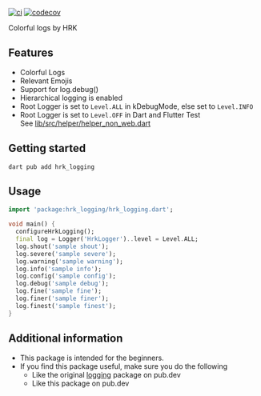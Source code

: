 <!-- 
This README describes the package. If you publish this package to pub.dev,
this README's contents appear on the landing page for your package.

For information about how to write a good package README, see the guide for
[writing package pages](https://dart.dev/guides/libraries/writing-package-pages). 

For general information about developing packages, see the Dart guide for
[creating packages](https://dart.dev/guides/libraries/create-library-packages)
and the Flutter guide for
[developing packages and plugins](https://flutter.dev/developing-packages). 
-->

[![ci](https://github.com/hrishikesh-kadam/hrk_logging.dart/actions/workflows/ci.yaml/badge.svg)](https://github.com/hrishikesh-kadam/hrk_logging.dart/actions/workflows/ci.yaml)
[![codecov](https://codecov.io/gh/hrishikesh-kadam/hrk_logging.dart/branch/main/graph/badge.svg)](https://codecov.io/gh/hrishikesh-kadam/hrk_logging.dart)

Colorful logs by HRK

## Features

- Colorful Logs
- Relevant Emojis
- Support for log.debug()
- Hierarchical logging is enabled
- Root Logger is set to `Level.ALL` in kDebugMode, else set to `Level.INFO`
- Root Logger is set to `Level.OFF` in Dart and Flutter Test  
  See [lib/src/helper/helper_non_web.dart][]

## Getting started

```console
dart pub add hrk_logging
```

## Usage

```dart
import 'package:hrk_logging/hrk_logging.dart';

void main() {
  configureHrkLogging();
  final log = Logger('HrkLogger')..level = Level.ALL;
  log.shout('sample shout');
  log.severe('sample severe');
  log.warning('sample warning');
  log.info('sample info');
  log.config('sample config');
  log.debug('sample debug');
  log.fine('sample fine');
  log.finer('sample finer');
  log.finest('sample finest');
}
```

## Additional information

- This package is intended for the beginners.
- If you find this package useful, make sure you do the following
  - Like the original [logging][] package on pub.dev
  - Like this package on pub.dev


[lib/src/helper/helper_non_web.dart]: lib/src/helper/helper_non_web.dart
[logging]: https://pub.dev/packages/logging
